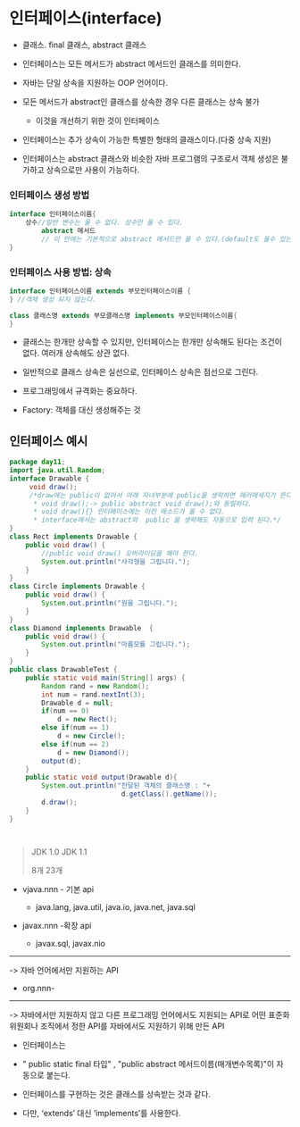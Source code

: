 # 인터페이스(interface)

- 클래스. final 클래스, abstract 클래스
- 인터페이스는 모든 메서드가 abstract 메서드인 클래스를 의미한다.
- 자바는 단일 상속을 지원하는 OOP 언어이다.
- 모든 메서드가 abstract인 클래스를 상속한 경우 다른 클래스는 상속 불가
  - 이것을 개선하기 위한 것이 인터페이스

- 인터페이스는 추가 상속이 가능한 특별한 형태의 클래스이다.(다중 상속 지원)
- 인터페이스는 abstract 클래스와 비슷한 자바 프로그램의 구조로서 객체 생성은 불가하고 상속으로만 사용이 가능하다.



### 인터페이스 생성 방법

```java
interface 인터페이스이름{
	상수//일반 변수는 올 수 없다. 상수만 올 수 있다.
        abstract 메서드 
        // 이 안에는 기본적으로 abstract 메서드만 올 수 있다.(default도 올수 있는 경우 있음)
}
```



### 인터페이스 사용 방법: 상속

```java
interface 인터페이스이름 extends 부모인터페이스이름 {
} //객체 생성 되지 않는다.
```

```java
class 클래스명 extends 부모클래스명 implements 부모인터페이스이름{
}
```

- 클래스는 한개만 상속할 수 있지만, 인터페이스는 한개만 상속해도 된다는 조건이 없다. 여러개 상속해도 상관 없다.
- 일반적으로 클래스 상속은 실선으로, 인터페이스 상속은 점선으로 그린다.
- 프로그래밍에서 규격화는 중요하다.



- Factory: 객체를 대신 생성해주는 것



## 인터페이스 예시

```java
package day11;
import java.util.Random;
interface Drawable {
	 void draw();
	 /*draw에는 public이 없어서 아래 자녀부분에 public을 생략하면 에러메세지가 뜬다.
	  * void draw();-> public abstract void draw();와 동일하다.
	  * void draw(){} 인터페이스에는 이런 메소드가 올 수 없다.
	  * interface에서는 abstract와  public 을 생략해도 자동으로 입력 된다.*/
}
class Rect implements Drawable {
	public void draw() {
		//public void draw() 오버라이딩을 해야 한다.
		System.out.println("사각형을 그립니다.");
	}
}
class Circle implements Drawable {
	public void draw() {
		System.out.println("원을 그립니다.");
	}
}
class Diamond implements Drawable  {
	public void draw() {
		System.out.println("마름모를 그립니다.");
	}
}
public class DrawableTest {
	public static void main(String[] args) {
		Random rand = new Random();
		int num = rand.nextInt(3);
		Drawable d = null;
		if(num == 0)
			d = new Rect();
		else if(num == 1)
			d = new Circle();		
		else if(num == 2)
			d = new Diamond();		
		output(d);
	}
	public static void output(Drawable d){
		System.out.println("전달된 객체의 클래스명 : "+
	                        d.getClass().getName());
		d.draw();
	}
}




```





> JDK 1.0  JDK 1.1
>
> 8개 		23개



- vjava.nnn - 기본 api
  - java.lang, java.util, java.io, java.net, java.sql

- javax.nnn -확장 api
  - javax.sql, javax.nio

---

-> 자바 언어에서만 지원하는 API

- org.nnn-

---

-> 자바에서만 지원하지 않고 다른 프로그래밍 언어에서도 지원되는 API로 어떤 표준화 위원회나 조직에서 정한 API를 자바에서도 지원하기 위해 만든 API



- 인터페이스는

- " public static final 타입" , "public abstract 메서드이름(매개변수목록)"이 자동으로 붙는다.



-  인터페이스를 구현하는 것은 클래스를 상속받는 것과 같다.

- 다만, ‘extends’ 대신 ‘implements’를 사용한다.